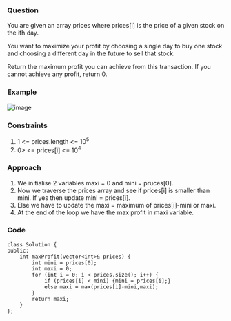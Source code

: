 **<h3>Question</h3>**

You are given an array prices where prices[i] is the price of a given stock on the ith day.

You want to maximize your profit by choosing a single day to buy one stock and choosing a different day in the future to sell that stock.

Return the maximum profit you can achieve from this transaction. If you cannot achieve any profit, return 0.

**<h3>Example</h3>**

![image](https://github.com/harshy1718/DSA-Fellowship-Problems/assets/129788726/befd6266-d853-4f8e-ac4e-12c985d4b4e0)

**<h3>Constraints</h3>**

1. 1 <= prices.length <= 10<sup>5</sup> 
1. 0> <= prices[i] <= 10<sup>4</sup>

**<h3>Approach</h3>**

1. We initialise 2 variables maxi = 0 and mini = pruces[0].
2. Now we traverse the prices array and see if prices[i] is smaller than mini. If yes then update mini = prices[i].
3. Else we have to update the maxi = maximum of prices[i]-mini or maxi.
4. At the end of the loop we have the max profit in maxi variable.

**<h3>Code</h3>**

```
class Solution {
public:
	int maxProfit(vector<int>& prices) {
		int mini = prices[0];
        int maxi = 0;
        for (int i = 0; i < prices.size(); i++) {
            if (prices[i] < mini) {mini = prices[i];}
            else maxi = max(prices[i]-mini,maxi);
        }
        return maxi;
	}
};
```
